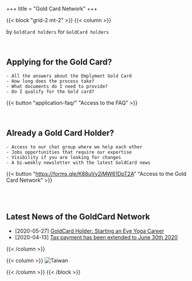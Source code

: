 +++
title = "Gold Card Network"
+++

{{< block "grid-2 mt-2" >}}
{{< column >}}

by `GoldCard holders` for `GoldCard holders`

<br>

## Applying for the Gold Card?
    - All the answers about the Emplyment Gold Card
    - How long does the process take?
    - What documents do I need to provide?
    - Do I qualify for the Gold card?


{{< button "application-faq/" "Access to the FAQ" >}} 

<br>


## Already a Gold Card Holder?
    - Access to our chat group where we help each other
    - Jobs opportunities that require our expertise
    - Visibility if you are looking for changes
    - A bi-weekly newsletter with the latest GoldCard news

{{< button "https://forms.gle/K88uVy2jMW61DpT2A" "Access to the Gold Card Network" >}}

<br>
<br>



## Latest News of the GoldCard Network

- [2020-05-27] [GoldCard Holder: Starting an Eye Yoga Career](https://meet.bnext.com.tw/intl/articles/view/46488)
- [2020-04-13] [Tax payment has been extended to June 30th 2020](https://home.kpmg/us/en/home/insights/2020/04/tnf-taiwan-tax-return-tax-payment-deadlines-extended-covid-19.html)




{{< /column >}}

{{< column >}}
![Taiwan](./images/taiwan-unsplash.jpeg)

{{< /column >}}
{{< /block >}}
